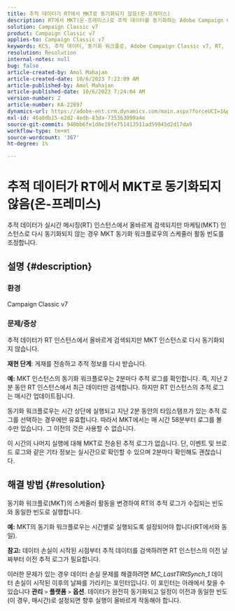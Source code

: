 ```yaml
---
title: 추적 데이터가 RT에서 MKT로 동기화되지 않음(온-프레미스)
description: RT에서 MKT(온-프레미스)로 추적 데이터를 동기화하는 Adobe Campaign Classic 문제를 해결하는 방법에 대해 알아봅니다.
solution: Campaign Classic v7
product: Campaign Classic v7
applies-to: Campaign Classic v7
keywords: KCS, 추적 데이터, 동기화 워크플로, Adobe Campaign Classic v7, RT, MKT
resolution: Resolution
internal-notes: null
bug: false
article-created-by: Amol Mahajan
article-created-date: 10/6/2023 7:23:09 AM
article-published-by: Amol Mahajan
article-published-date: 10/6/2023 7:24:04 AM
version-number: 2
article-number: KA-22897
dynamics-url: https://adobe-ent.crm.dynamics.com/main.aspx?forceUCI=1&pagetype=entityrecord&etn=knowledgearticle&id=bd79232d-1964-ee11-be6e-6045bd006ce9
exl-id: 46a8db15-e2d2-4edb-83da-735363099a4e
source-git-commit: 940bb6fe1d8e19fe751413511ad59945d2d17da9
workflow-type: tm+mt
source-wordcount: '367'
ht-degree: 1%

---
```


# 추적 데이터가 RT에서 MKT로 동기화되지 않음(온-프레미스)


추적 데이터가 실시간 메시징(RT) 인스턴스에서 올바르게 검색되지만 마케팅(MKT) 인스턴스로 다시 동기화되지 않는 경우 MKT 동기화 워크플로우의 스케줄러 활동 빈도를 조정합니다.

## 설명 {#description}


### 환경

Campaign Classic v7



### 문제/증상

추적 데이터가 RT 인스턴스에서 올바르게 검색되지만 MKT 인스턴스로 다시 동기화되지 않습니다.



<b>재현 단계</b>: 게재를 전송하고 추적 정보를 다시 받습니다.



<b>예:</b> MKT 인스턴스의 동기화 워크플로우는 2분마다 추적 로그를 확인합니다. 즉, 지난 2분 동안 RT 인스턴스에서 최근 데이터만 검색합니다. 하지만 RT 인스턴스의 추적 로그는 매시간 업데이트됩니다.

동기화 워크플로우는 시간 상단에 실행되고 지난 2분 동안의 타임스탬프가 있는 추적 로그를 선택하는 경우에만 유효합니다. 따라서 MKT에서는 매 시간 58분부터 로그를 볼 수만 있습니다. 그 이전의 것은 사용할 수 없습니다.

이 시간의 나머지 실행에 대해 MKT로 전송된 추적 로그가 없습니다. 단, 이벤트 및 브로드 로그와 같은 기타 정보는 실시간으로 확인할 수 있으며 2분마다 확인해도 괜찮습니다.


## 해결 방법 {#resolution}


동기화 워크플로(MKT)의 스케줄러 활동을 변경하여 RT의 추적 로그가 수집되는 빈도와 동일한 빈도로 실행합니다.

<b>예:</b> MKT의 동기화 워크플로우는 시간별로 실행되도록 설정되어야 합니다(RT에서와 동일).

<b>참고:</b> 데이터 손실이 시작된 시점부터 추적 데이터를 검색하려면 RT 인스턴스의 이전 날짜부터 이전 추적 로그가 필요합니다.

이러한 문제가 있는 경우 데이터 손실 문제를 해결하려면 *MC_LastTlRtSynch_1* 데이터 손실이 시작된 이후의 날짜를 가리키는 포인터입니다. 이 포인터는 아래에서 찾을 수 있습니다 <b>관리</b> `>`  <b>플랫폼</b> `>`  <b>옵션</b>. 데이터가 완전히 동기화되고 일정이 이전과 동일한 빈도(이 경우, 매시간)로 설정되면 향후 실행이 올바르게 작동해야 합니다.
